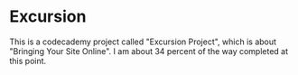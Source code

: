 # Excursion
This is a codecademy project called "Excursion Project", which is 
about "Bringing Your Site Online". I am about 34 percent of the way completed at this point.